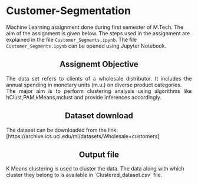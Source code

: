 # Customer-Segmentation
Machine Learning assignment done during first semester of M.Tech. The aim of the assignment is given below. The steps used in the assignment are explained in the file `Customer_Segments.ipynb`. The file `Customer_Segments.ipynb` can be opened using Jupyter Notebook. 
<h2><center> Assignemt Objective</center></h2>
<p style='text-align: justify;'>
The data set refers to clients of a wholesale distributor. It includes the annual spending in monetary units (m.u.) on diverse product categories.<br>
The major aim is to perform clustering analysis using algorithms like hClust,PAM,kMeans,mclust and provide inferences accordingly.<br>
</p>
<h2><center> Dataset download </center></h2>
The dataset can be downloaded from the link: [https://archive.ics.uci.edu/ml/datasets/Wholesale+customers]
<h2><center> Output file </center></h2>
K Means clustering is used to cluster the data. The data along with which cluster they belong to is available in `Clustered_dataset.csv` file.
